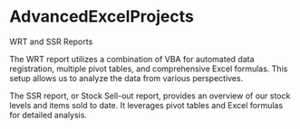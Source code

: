 # AdvancedExcelProjects
WRT and SSR Reports

The WRT report utilizes a combination of VBA for automated data registration, multiple pivot tables, and comprehensive Excel formulas. This setup allows us to analyze the data from various perspectives.

The SSR report, or Stock Sell-out report, provides an overview of our stock levels and items sold to date. It leverages pivot tables and Excel formulas for detailed analysis.
